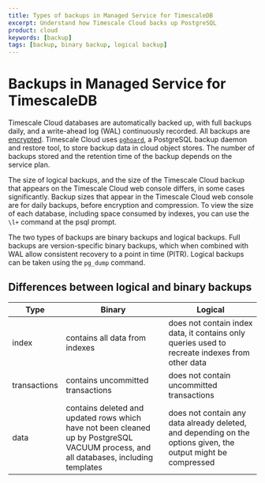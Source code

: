 ```yaml
---
title: Types of backups in Managed Service for TimescaleDB
excerpt: Understand how Timescale Cloud backs up PostgreSQL
product: cloud
keywords: [backup]
tags: [backup, binary backup, logical backup]
---
```


# Backups in Managed Service for TimescaleDB
Timescale Cloud databases are automatically backed up, with full backups daily,
and a write-ahead log (WAL) continuously recorded. All backups are
[encrypted][avien-encrypt]. Timescale Cloud uses [`pghoard`][pghoard], a PostgreSQL backup
daemon and restore tool, to store backup data in cloud object stores. The number of
backups stored and the retention time of the backup depends on the service plan.

<highlight type="important"> The size of logical backups, and the size of the
Timescale Cloud backup that appears on the Timescale Cloud web console differs, in
some cases significantly. Backup sizes that appear in the Timescale Cloud web
console are for daily backups, before encryption and compression. To view the
size of each database, including space consumed by indexes, you can use the `\l+` command at the psql prompt. </highlight> 

The two types of backups are binary backups and logical backups. Full backups
are version-specific binary backups, which when combined with WAL allow
consistent recovery to a point in time (PITR). Logical backups can be
taken using the `pg_dump` command.

## Differences between logical and binary backups

|Type|Binary|Logical|
|---|---|---|
|index|contains all data from indexes| does not contain index data, it contains only queries used to recreate indexes from other data|
|transactions|contains uncommitted transactions|does not contain uncommitted transactions|
|data|contains deleted and updated rows which have not been cleaned up by PostgreSQL VACUUM process, and all databases, including templates|does not contain any data already deleted, and depending on the options given, the output might be compressed|


[avien-encrypt]: https://developer.aiven.io/docs/platform/concepts/cloud-security#data-encryption
[pghoard]: https://github.com/aiven/pghoard
